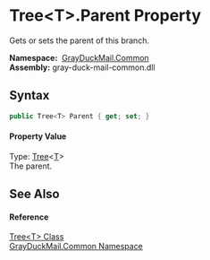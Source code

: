 Tree&lt;T>.Parent Property
==========================
Gets or sets the parent of this branch.

  **Namespace:**  [GrayDuckMail.Common][1]  
  **Assembly:** gray-duck-mail-common.dll

Syntax
------

```csharp
public Tree<T> Parent { get; set; }
```

#### Property Value
Type: [Tree][2]&lt;[T][2]>  
 The parent. 

See Also
--------

#### Reference
[Tree&lt;T> Class][2]  
[GrayDuckMail.Common Namespace][1]  

[1]: ../README.md
[2]: README.md